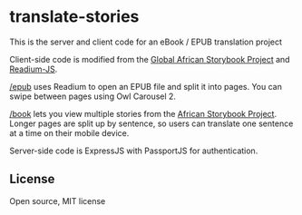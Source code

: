 # translate-stories

This is the server and client code for an eBook / EPUB translation project

Client-side code is modified from the <a href="https://github.com/dohliam/gasp-translator">Global African Storybook Project</a> and
<a href="https://github.com/readium/readium-js">Readium-JS</a>.

<a href="http://translate-stories.herokuapp.com/epub">/epub</a> uses Readium to open an EPUB file and split it into pages. You can swipe between
pages using Owl Carousel 2.

<a href="http://translate-stories.herokuapp.com/book">/book</a> lets you view multiple stories from the
<a href="http://www.africanstorybook.org">African Storybook Project</a>. Longer pages are split up by sentence, so users can translate one
sentence at a time on their mobile device.

Server-side code is ExpressJS with PassportJS for authentication.

## License

Open source, MIT license
